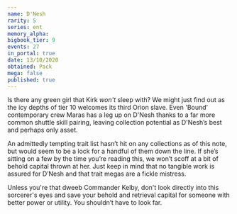 ```yaml
---
name: D'Nesh
rarity: 5
series: ent
memory_alpha:
bigbook_tier: 9
events: 27
in_portal: true
date: 13/10/2020
obtained: Pack
mega: false
published: true
---
```


Is there any green girl that Kirk *won't* sleep with? We might just find out as the icy depths of tier 10 welcomes its third Orion slave. Even 'Bound' contemporary crew Maras has a leg up on D'Nesh thanks to a far more common shuttle skill pairing, leaving collection potential as D'Nesh’s best and perhaps only asset.

An admittedly tempting trait list hasn’t hit on any collections as of this note, but would seem to be a lock for a handful of them down the line. If she’s sitting on a few by the time you’re reading this, we won’t scoff at a bit of behold capital thrown at her. Just keep in mind that no tangible work is assured for D’Nesh and that trait megas are a fickle mistress.

Unless you're that dweeb Commander Kelby, don't look directly into this sorcerer's eyes and save your behold and retrieval capital for someone with better power or utility. You shouldn’t have to look far.
